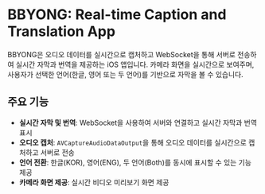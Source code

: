 # BBYONG: Real-time Caption and Translation App

BBYONG은 오디오 데이터를 실시간으로 캡처하고 WebSocket을 통해 서버로 전송하여 실시간 자막과 번역을 제공하는 iOS 앱입니다.
카메라 화면을 실시간으로 보여주며, 사용자가 선택한 언어(한글, 영어 또는 두 언어)를 기반으로 자막을 볼 수 있습니다.

## 주요 기능

- **실시간 자막 및 번역**: WebSocket을 사용하여 서버와 연결하고 실시간 자막과 번역 표시
- **오디오 캡처**: `AVCaptureAudioDataOutput`을 통해 오디오 데이터를 실시간으로 캡처하고 서버로 전송
- **언어 전환**: 한글(KOR), 영어(ENG), 두 언어(Both)를 동시에 표시할 수 있는 기능 제공
- **카메라 화면 제공**: 실시간 비디오 미리보기 화면 제공
